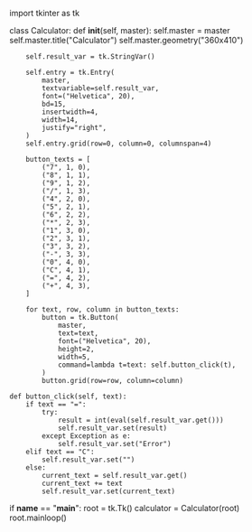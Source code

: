 import tkinter as tk


class Calculator:
    def __init__(self, master):
        self.master = master
        self.master.title("Calculator")
        self.master.geometry("360x410")

        self.result_var = tk.StringVar()

        self.entry = tk.Entry(
            master,
            textvariable=self.result_var,
            font=("Helvetica", 20),
            bd=15,
            insertwidth=4,
            width=14,
            justify="right",
        )
        self.entry.grid(row=0, column=0, columnspan=4)

        button_texts = [
            ("7", 1, 0),
            ("8", 1, 1),
            ("9", 1, 2),
            ("/", 1, 3),
            ("4", 2, 0),
            ("5", 2, 1),
            ("6", 2, 2),
            ("*", 2, 3),
            ("1", 3, 0),
            ("2", 3, 1),
            ("3", 3, 2),
            ("-", 3, 3),
            ("0", 4, 0),
            ("C", 4, 1),
            ("=", 4, 2),
            ("+", 4, 3),
        ]

        for text, row, column in button_texts:
            button = tk.Button(
                master,
                text=text,
                font=("Helvetica", 20),
                height=2,
                width=5,
                command=lambda t=text: self.button_click(t),
            )
            button.grid(row=row, column=column)

    def button_click(self, text):
        if text == "=":
            try:
                result = int(eval(self.result_var.get()))
                self.result_var.set(result)
            except Exception as e:
                self.result_var.set("Error")
        elif text == "C":
            self.result_var.set("")
        else:
            current_text = self.result_var.get()
            current_text += text
            self.result_var.set(current_text)


if __name__ == "__main__":
    root = tk.Tk()
    calculator = Calculator(root)
    root.mainloop()
